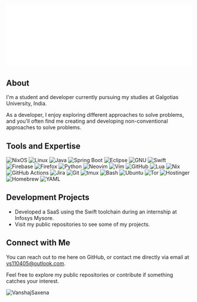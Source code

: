 ![Welcome](<./gifs/topGif(5)-501-delay.gif>)

## About

I'm a student and developer currently pursuing my studies at Galgotias
University, India.

As a developer, I enjoy exploring different approaches to solve problems, and
you'll often find me creating and developing non-conventional approaches to
solve problems.

## Tools and Expertise

![NixOS](https://img.shields.io/badge/NixOS-5277C3?style=for-the-badge&logo=nixos&logoColor=white)
![Linux](https://img.shields.io/badge/Linux-FCC624?style=for-the-badge&logo=linux&logoColor=black)
![Java](https://img.shields.io/badge/Java-ED8B00?style=for-the-badge&logo=openjdk&logoColor=white)
![Spring Boot](https://img.shields.io/badge/Spring-6DB33F?style=for-the-badge&logo=spring&logoColor=white)
![Eclipse](https://img.shields.io/badge/Eclipse-FE7A16.svg?style=for-the-badge&logo=Eclipse&logoColor=white)
![GNU](https://img.shields.io/badge/GNU-000000?style=for-the-badge&logo=gnu&logoColor=white)
![Swift](https://img.shields.io/badge/Swift-F54A2A?style=for-the-badge&logo=swift&logoColor=white)
![Firebase](https://img.shields.io/badge/Firebase-039BE5?style=for-the-badge&logo=Firebase&logoColor=white)
![Firefox](https://img.shields.io/badge/Firefox-FF7139?style=for-the-badge&logo=Firefox&logoColor=white)
![Python](https://img.shields.io/badge/Python-3776AB?style=for-the-badge&logo=python&logoColor=white)
![Neovim](https://img.shields.io/badge/Neovim-57A143?style=for-the-badge&logo=neovim&logoColor=white)
![Vim](https://img.shields.io/badge/VIM-%2311AB00.svg?&style=for-the-badge&logo=vim&logoColor=white)
![GitHub](https://img.shields.io/badge/GitHub-%23121011.svg?style=for-the-badge&logo=github&logoColor=white)
![Lua](https://img.shields.io/badge/Lua-%232C2D72.svg?style=for-the-badge&logo=lua&logoColor=white)
![Nix](https://img.shields.io/badge/Nix-5277C3.svg?style=for-the-badge&&logo=NixOS&logoColor=white)
![GitHub Actions](https://img.shields.io/badge/GitHub_Actions-2088FF?style=for-the-badge&logo=github-actions&logoColor=white)
![Jira](https://img.shields.io/badge/Jira-0052CC?style=for-the-badge&logo=jira&logoColor=white)
![Git](https://img.shields.io/badge/Git-F05032?style=for-the-badge&logo=git&logoColor=white)
![tmux](https://img.shields.io/badge/tmux-1BB91F?style=for-the-badge&logo=tmux&logoColor=white)
![Bash](https://img.shields.io/badge/Bash-4EAA25?style=for-the-badge&logo=gnubash&logoColor=white)
![Ubuntu](https://img.shields.io/badge/Ubuntu-E95420?style=for-the-badge&logo=ubuntu&logoColor=white)
![Tor](https://img.shields.io/badge/Tor-7D4698?style=for-the-badge&logo=Tor-Browser&logoColor=white)
![Hostinger](https://img.shields.io/badge/Hostinger-673DE6?style=for-the-badge&logo=hostinger&logoColor=white)
![Homebrew](https://img.shields.io/badge/Homebrew-FBB040?style=for-the-badge&logo=homebrew&logoColor=white)
![YAML](https://img.shields.io/badge/YAML-CB171E?style=for-the-badge&logo=yaml&logoColor=white)

## Development Projects

- Developed a SaaS using the Swift toolchain during an internship at Infosys
  Mysore.
- Visit my public repositories to see some of my projects.

## Connect with Me

You can reach out to me here on GitHub, or contact me directly via email at
[vs110405@outlook.com](mailto:vs110405@outlook.com).

Feel free to explore my public repositories or contribute if something catches
your interest.

<p><img align="left" src="https://github-readme-stats.vercel.app/api/top-langs?username=VanshajSaxena&show_icons=true&locale=en&layout=compact" alt="VanshajSaxena" /></p>
